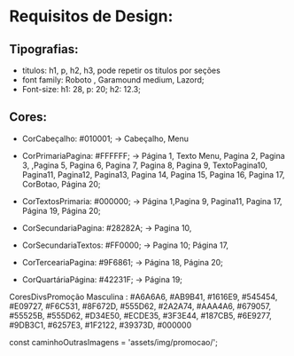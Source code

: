 # Requisitos de Design:

## Tipografias: 

- titulos: h1, p, h2, h3, pode repetir os titulos por seções
- font family: Roboto , Garamound medium, Lazord;
- Font-size: h1: 28, p: 20;  h2: 12.3;

## Cores: 

- CorCabeçalho: #010001; -> Cabeçalho, Menu 

- CorPrimariaPagina: #FFFFFF; -> Página 1, Texto Menu, Pagina 2, Pagina 3, ,Pagina 5, 
Pagina 6, Pagina 7, Pagina 8, Pagina 9, TextoPagina10, Pagina11, Pagina12, Pagina13, Pagina 14, Pagina 15, Pagina 16, Pagina 17, CorBotao, Página 20;
 
- CorTextosPrimaria: #000000; -> Página 1,Pagina 9, Pagina11, Pagina 17, Página 19, Página 20;

- CorSecundariaPagina: #28282A; -> Pagina 10,

- CorSecundariaTextos: #FF0000; -> Pagina 10; Página 17,

- CorTerceariaPagina: #9F6861; -> Página 18, Página 20;

- CorQuartáriaPágina: #42231F; -> Página 19; 


CoresDivsPromoção Masculina : #A6A6A6, #AB9B41, #1616E9, #545454, #E09727, #F6C531, #8F672D, #555D62, #2A2A74, #AAA4A6, #679057, #55525B, #555D62, #D34E50, #ECDE35, #3F3E44, #187CB5, #6E9277, #9DB3C1, #6257E3,  #1F2122, #39373D, #000000

const caminhoOutrasImagens = 'assets/img/promocao/';




